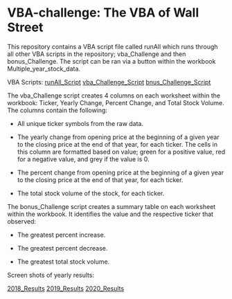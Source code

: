 # VBA-challenge: The VBA of Wall Street

This repository contains a VBA script file called runAll which runs through all other VBA scripts in the repository; vba_Challenge and then bonus_Challenge. The script can be ran via a button within the workbook Multiple_year_stock_data.

VBA Scripts:
[runAll_Script](runAll_Script.vbs)
[vba_Challenge_Script](vba_Challenge_Script.vbs)
[bnus_Challenge_Script](bonus_Challenge_Script.vbs)

The vba_Challenge script creates 4 columns on each worksheet within the workbook: Ticker, Yearly Change, Percent Change, and Total Stock Volume. The columns contain the following:

  * All unique ticker symbols from the raw data.

  * The yearly change from opening price at the beginning of a given year to the closing price at the end of that year, for each ticker. The cells in this column are formatted based on value; green for a positive value, red for a negative value, and grey if the value is 0.

  * The percent change from opening price at the beginning of a given year to the closing price at the end of that year, for each ticker.

  * The total stock volume of the stock, for each ticker.

The bonus_Challenge script creates a summary table on each worksheet within the workbook. It identifies the value and the respective ticker that observed:

  * The greatest percent increase.

  * The greatest percent decrease.

  * The greatest total stock volume. 


Screen shots of yearly results:

[2018_Results](2018_Results.pdf)
[2019_Results](2019_Results.pdf)
[2020_Results](2020_Results.pdf)